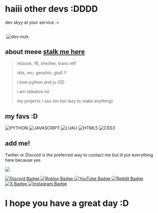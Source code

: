 # haiii other devs :DDDD
dev skyy at your service :>

<img src="https://komarev.com/ghpvc/?username=dev-mzk&style=flat-square&color=blue" alt=""/>
<p>&nbsp;<img align="center" src="https://readmestats.999857.xyz/api?username=dev-mzk&show_icons=true&locale=en&theme=tokyonight" alt="dev-mzk" /></p>

## about meee [stalk me here](https://e-z.bio/mzk)

> mizook, 16, she/her, trans mtf
> 
> rblx, mc, genshin, gta5 !!
> 
> i love python and js :DD
> 
> i am talkative lol
> 
> my projects r ass (im too lazy to make anything)
> 

## my favs :D
![PYTHON](https://img.shields.io/badge/Python-14354C?style=for-the-badge&logo=python&logoColor=white)
![JAVASCRIPT](https://img.shields.io/badge/JavaScript-F7DF1E.svg?style=for-the-badge&logo=javascript&logoColor=white)
![LUAU](https://img.shields.io/badge/luau-404D59?style=for-the-badge&logo=roblox&logoColor=white)
![HTML5](https://img.shields.io/badge/-HTML5-E34F26?style=for-the-badge&logo=html5&logoColor=white)
![CSS3](https://img.shields.io/badge/-CSS3-1572B6?style=for-the-badge&logo=css3)

## add me!
Twitter or Discord is the preferred way to contact me but ill put everything here because yes

<a href="https://discord.com/users/821243680396279831"><img src="https://lanyard.cnrad.dev/api/821243680396279831?idleMessage=haii%20text%20me%20if%20bored%20%3AD&theme=dark&showDisplayName=true" /></a>

<a href="https://discord.com/users/821243680396279831">
    <img src="https://img.shields.io/badge/Discord-purple?style=for-the-badge&logo=Discord&logoColor=white" alt="Discord Badge"/>
</a>
<a href="https://www.roblox.com/users/923206123/profile">
    <img src="https://img.shields.io/badge/Roblox-black?style=for-the-badge&logo=Roblox&logoColor=white" alt="Roblox Badge"/>
</a>
<a href="https://youtube.com/@dev_mizook">
    <img src="https://img.shields.io/badge/YouTube-red?style=for-the-badge&logo=YouTube&logoColor=white" alt="YouTube Badge"/>
</a>
<a href="https://www.reddit.com/user/TheBACK001/">
    <img src="https://img.shields.io/badge/Reddit-orange?style=for-the-badge&logo=Reddit&logoColor=white" alt="Reddit Badge"/>
</a>
<a href="https://x.com/dev_mizook">
    <img src="https://img.shields.io/badge/Twitter-blue?style=for-the-badge&logo=X&logoColor=white" alt="X Badge"/>
</a>
<a href="https://instagram.com/dev_mizook">
    <img src="https://img.shields.io/badge/Instagram-blue?style=for-the-badge&logo=Instagram&logoColor=white" alt="Instagram Badge"/>
</a>

# I hope you have a great day :D
